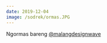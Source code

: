 ```yaml
---
date: 2019-12-04
image: /sodrek/ormas.JPG
---
```


Ngormas bareng [@malangdesignwave](https://www.instagram.com/malangdesignwave/)